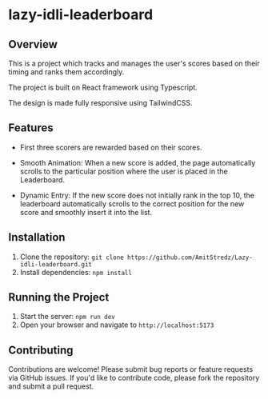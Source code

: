 # lazy-idli-leaderboard

## Overview
This is a project which tracks and manages the user's scores based on their timing and ranks them accordingly.

The project is built on React framework using Typescript.

The design is made fully responsive using TailwindCSS.

## Features
* First three scorers are rewarded based on their scores.

* Smooth Animation: When a new score is added, the page automatically scrolls to the particular position where the user is placed in the Leaderboard.

* Dynamic Entry: If the new score does not initially rank in the top 10, the leaderboard automatically scrolls to the correct position for the new score and smoothly insert it into the list.

## Installation
1. Clone the repository: `git clone https://github.com/AmitStredz/Lazy-idli-leaderboard.git`
2. Install dependencies: `npm install`

## Running the Project
1. Start the server: `npm run dev`
2. Open your browser and navigate to `http://localhost:5173`


## Contributing
Contributions are welcome! Please submit bug reports or feature requests via GitHub issues. If you'd like to contribute code, please fork the repository and submit a pull request.
